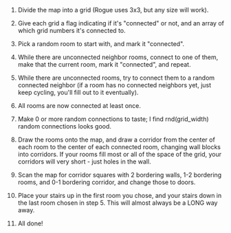 1. Divide the map into a grid (Rogue uses 3x3, but any size will work).

2. Give each grid a flag indicating if it's "connected" or not, and an array of which grid numbers it's connected to.

3. Pick a random room to start with, and mark it "connected".

4. While there are unconnected neighbor rooms, connect to one of them, make that the current room, mark it "connected", and repeat.

5. While there are unconnected rooms, try to connect them to a random connected neighbor (if a room has no connected neighbors yet, just keep cycling, you'll fill out to it eventually).

6. All rooms are now connected at least once.

7. Make 0 or more random connections to taste; I find rnd(grid_width) random connections looks good.

8. Draw the rooms onto the map, and draw a corridor from the center of each room to the center of each connected room, changing wall blocks into corridors. If your rooms fill most or all of the space of the grid, your corridors will very short - just holes in the wall.

9. Scan the map for corridor squares with 2 bordering walls, 1-2 bordering rooms, and 0-1 bordering corridor, and change those to doors.

10. Place your stairs up in the first room you chose, and your stairs down in the last room chosen in step 5. This will almost always be a LONG way away.

11. All done!
